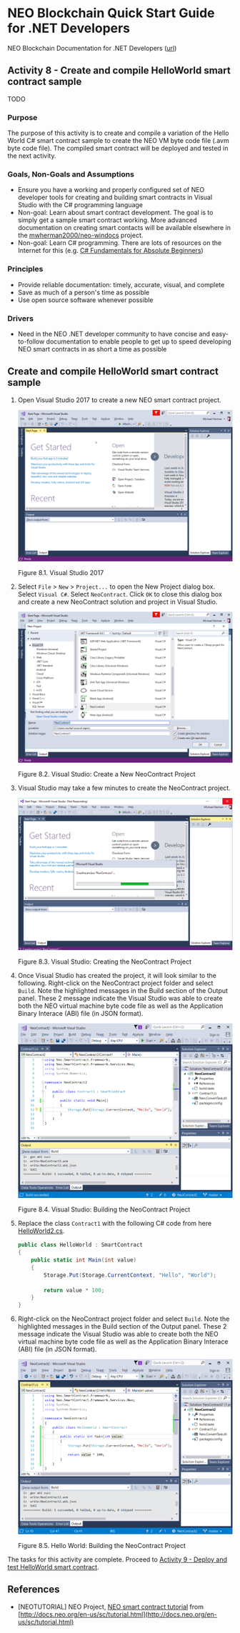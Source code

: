 # NEO Blockchain Quick Start Guide for .NET Developers

NEO Blockchain Documentation for .NET Developers ([url](https://github.com/mwherman2000/neo-windocs/tree/master/windocs))

## Activity 8 - Create and compile HelloWorld smart contract sample

TODO

### Purpose

The purpose of this activity is to create and compile a variation of the Hello World C# smart contract sample to create the NEO VM byte code file (.avm byte code file). The compiled smart contract will be deployed and tested in the next activity.

### Goals, Non-Goals and Assumptions

* Ensure you have a working and properly configured set of NEO developer tools for creating and building smart contracts in Visual Studio with the C# programming language
* Non-goal: Learn about smart contract development. The goal is to simply get a sample smart contract working. More advanced documentation on creating smart contacts will be available elsewhere in the [mwherman2000/neo-windocs](https://github.com/mwherman2000/neo-windocs/tree/master/windocs) project.
* Non-goal: Learn C# programming. There are lots of resources on the Internet for this (e.g. [C# Fundamentals for Absolute Beginners](https://mva.microsoft.com/en-us/training-courses/c-fundamentals-for-absolute-beginners-16169?l=Lvld4EQIC_2706218949))

### Principles

* Provide reliable documentation: timely, accurate, visual, and complete
* Save as much of a person's time as possible
* Use open source software whenever possible

### Drivers

* Need in the NEO .NET developer community to have concise and easy-to-follow documentation to enable people to get up to speed developing NEO smart contracts in as short a time as possible

## Create and compile HelloWorld smart contract sample

1. Open Visual Studio 2017 to create a new NEO smart contract project.

    ![Visual Studio 2017](./images/05-buildneodevtools/NeonCompilerLTest.png)

    Figure 8.1. Visual Studio 2017

2. Select `File` > `New` > `Project...` to open the New Project dialog box. Select `Visual C#`. Select `NeoContract`. Click `OK` to close this dialog box and create a new NeoContract solution and project in Visual Studio. 

    ![Visual Studio: Create a New NeoContract Project](./images/05-buildneodevtools/NeonCompilerMTest.png)

    Figure 8.2. Visual Studio: Create a New NeoContract Project

3. Visual Studio may take a few minutes to create the NeoContract project.

    ![Visual Studio: Creating the NeoContract Project](./images/05-buildneodevtools/NeonCompilerNTest.png)

    Figure 8.3. Visual Studio: Creating the NeoContract Project

4. Once Visual Studio has created the project, it will look similar to the following. Right-click on the NeoContract project folder and select `Build`. Note the highlighted messages in the Build section of the Output panel. These 2 message indicate the Visual Studio was able to create both the NEO virtual machine byte code file as well as the Application Binary Interace (ABI) file (in JSON format).

    ![Visual Studio: Building the NeoContract Project](./images/08-createcompilesmartcontract/HelloWorld1.png)

    Figure 8.4. Visual Studio: Building the NeoContract Project

5. Replace the class `Contract1` with the following C# code from here [HelloWorld2.cs](./snippets/HelloWorld2.cs).
   ```csharp
   public class HelloWorld : SmartContract
   {
       public static int Main(int value)
       {
           Storage.Put(Storage.CurrentContext, "Hello", "World");

           return value * 100;
       }
   }
   ```

5. Right-click on the NeoContract project folder and select `Build`. Note the highlighted messages in the Build section of the Output panel. These 2 message indicate the Visual Studio was able to create both the NEO virtual machine byte code file as well as the Application Binary Interace (ABI) file (in JSON format).

   ![Hello World: Building the NeoContract Project](./images/08-createcompilesmartcontract/HelloWorld2.png)

    Figure 8.5. Hello World: Building the NeoContract Project

The tasks for this activity are complete. Proceed to [Activity 9 - Deploy and test HelloWorld smart contract](./09-deploytestsmartcontract.md).

## References

* [NEOTUTORIAL] NEO Project, [NEO smart contract tutorial](http://docs.neo.org/en-us/sc/tutorial.html) from [http://docs.neo.org/en-us/sc/tutorial.html](http://docs.neo.org/en-us/sc/tutorial.html)

